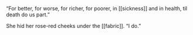 “For better, for worse, for richer, for poorer, in [[sickness]] and in health, til death do us part.”

She hid her rose-red cheeks under the [[fabric]]. “I do.”

